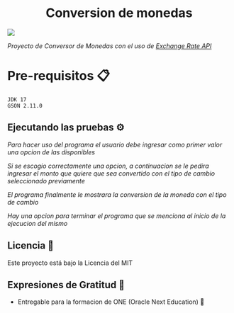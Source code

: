 <h1 align="center"> Conversion de monedas</h1>
<p align="left">
   <img src="https://img.shields.io/badge/STATUS-TERMINADO-green">
   </p>

_Proyecto de Conversor de Monedas con el uso de [Exchange Rate API](https://www.exchangerate-api.com/)_

# Pre-requisitos 📋
```
JDK 17
GSON 2.11.0
```
## Ejecutando las pruebas ⚙️

_Para hacer uso del programa el usuario debe ingresar como primer valor una opcion de las disponibles_

_Si se escogio correctamente una opcion, a continuacion se le pedira ingresar el monto que quiere que sea convertido con el tipo de cambio seleccionado previamente_

_El programa finalmente le mostrara la conversion de la moneda con el tipo de cambio_

_Hay una opcion para terminar el programa que se menciona al inicio de la ejecucion del mismo_
## Licencia 📄

Este proyecto está bajo la Licencia del MIT
## Expresiones de Gratitud 🎁

* Entregable para la formacion de ONE (Oracle Next Education) 📢



